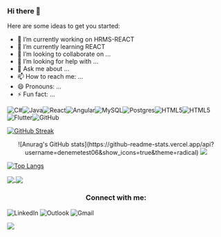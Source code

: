 ### Hi there 👋


Here are some ideas to get you started:

- 🔭 I’m currently working on HRMS-REACT
- 🌱 I’m currently learning REACT
- 👯 I’m looking to collaborate on ...
- 🤔 I’m looking for help with ...
- 💬 Ask me about ...
- 📫 How to reach me: ...
- 😄 Pronouns: ...
- ⚡ Fun fact: ...

<img alt="C#" src="https://img.shields.io/badge/c%23-%23239120.svg?style=for-the-badge&logo=c-sharp&logoColor=white"/><img alt="Java" src="https://img.shields.io/badge/java-%23ED8B00.svg?style=for-the-badge&logo=java&logoColor=white"/><img alt="React" src="https://img.shields.io/badge/react-%2320232a.svg?style=for-the-badge&logo=react&logoColor=%2361DAFB"/><img alt="Angular" src="https://img.shields.io/badge/angular-%23DD0031.svg?style=for-the-badge&logo=angular&logoColor=white"/><img alt="MySQL" src="https://img.shields.io/badge/mysql-%2300f.svg?style=for-the-badge&logo=mysql&logoColor=white"/><img alt="Postgres" src ="https://img.shields.io/badge/postgres-%23316192.svg?style=for-the-badge&logo=postgresql&logoColor=white"/><img alt="HTML5" src="https://img.shields.io/badge/html5-%23E34F26.svg?style=for-the-badge&logo=html5&logoColor=white"/><img alt="HTML5" src="https://img.shields.io/badge/html5-%23E34F26.svg?style=for-the-badge&logo=html5&logoColor=white"/><img alt="Flutter" src="https://img.shields.io/badge/Flutter-%2302569B.svg?style=for-the-badge&logo=Flutter&logoColor=white" /><img alt="GitHub" src="https://img.shields.io/badge/github-%23121011.svg?style=for-the-badge&logo=github&logoColor=white"/>

[![GitHub Streak](http://github-readme-streak-stats.herokuapp.com?user=denemetest06&background=141321&fire=D93A7C&ring=D93A7C&currStreakNum=A9FEF7&currStreakLabel=A9FEF7&sideNums=A9FEF7&sideLabels=A9FEF7&dates=F7D747&border=D93A7C&stroke=D93A7C)](https://git.io/streak-stats)

<p align="center">
  ![Anurag's GitHub stats](https://github-readme-stats.vercel.app/api?username=denemetest06&show_icons=true&theme=radical)
    <img src = "https://github-readme-stats.vercel.app/api/top-langs/?username=denemetest06&hide=html,css,java,shaderlab,kotlin,hlsl&theme=radical">
</p>


[![Top Langs](https://github-readme-stats.vercel.app/api/top-langs/?username=denemetest06&layout=radical)](https://github.com/anuraghazra/github-readme-stats)

<a href="https://github.com/anuraghazra/github-readme-stats">
  <img align="center" src="https://github-readme-stats.vercel.app/api" />
</a>
<a href="https://github.com/anuraghazra/convoychat">
  <img align="center" src="https://github-readme-stats.vercel.app/api" />
</a>


<h3 align="center">Connect with me:</h3>
<img alt="LinkedIn" src="https://img.shields.io/badge/linkedin-%230077B5.svg?style=for-the-badge&logo=linkedin&logoColor=white"/>
<img alt="Outlook" src="https://img.shields.io/badge/Microsoft_Outlook-0078D4?style=for-the-badge&logo=microsoft-outlook&logoColor=white" />
<img alt="Gmail" src="https://img.shields.io/badge/Gmail-D14836?style=for-the-badge&logo=gmail&logoColor=white" />


![](https://komarev.com/ghpvc/?username=denemetest06&color=green)


<!--[![Readme Card](https://github-readme-stats.vercel.app/api/pin/?username=denemetest06&repo=denemetest06)](https://github.com/denemetest06/denemetest06)-->



